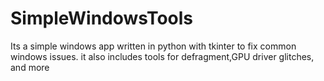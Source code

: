 # SimpleWindowsTools
Its a simple windows app written in python with tkinter to fix common windows issues. it also includes tools for defragment,GPU driver glitches, and more
